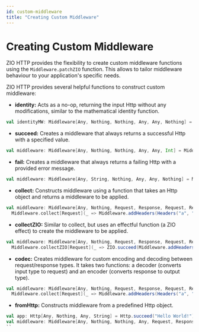 ```yaml
---
id: custom-middleware
title: "Creating Custom Middleware"
---
```


# Creating Custom Middleware

ZIO HTTP provides the flexibility to create custom middleware functions using the `Middleware.patchZIO` function. This allows to tailor middleware behaviour to your application's specific needs.

ZIO HTTP provides several helpful functions to construct custom middleware:

* **identity:** Acts as a no-op, returning the input Http without any modifications, similar to the mathematical identity function.

```scala mdoc:silent 
val identityMW: Middleware[Any, Nothing, Nothing, Any, Any, Nothing] = Middleware.identity
```

* **succeed:** Creates a middleware that always returns a successful Http with a specified value.

```scala mdoc:silent 
val middleware: Middleware[Any, Nothing, Nothing, Any, Any, Int] = Middleware.succeed(1)
```

* **fail:** Creates a middleware that always returns a failing Http with a provided error message.

```scala mdoc:silent 
val middleware: Middleware[Any, String, Nothing, Any, Any, Nothing] = Middleware.fail("error")
```

* **collect:** Constructs middleware using a function that takes an Http object and returns a middleware to be applied.

```scala mdoc:silent 
val middleware: Middleware[Any, Nothing, Request, Response, Request, Response] = 
  Middleware.collect[Request](_ => Middleware.addHeaders(Headers("a", "b")))
```

* **collectZIO:** Similar to collect, but uses an effectful function (a ZIO effect) to create the middleware to be applied.

```scala mdoc:silent 
val middleware: Middleware[Any, Nothing, Request, Response, Request, Response] = 
  Middleware.collectZIO[Request](_ => ZIO.succeed(Middleware.addHeaders(Headers("a", "b"))))
```
* **codec:** Creates middleware for custom encoding and decoding between request/response types. It takes two functions: a decoder (converts input type to request) and an encoder (converts response to output type).

```scala mdoc:silent 
val middleware: Middleware[Any, Nothing, Request, Response, Request, Response] = 
  Middleware.collect[Request](_ => Middleware.addHeaders(Headers("a", "b")))
```
* **fromHttp:** Constructs middleware from a predefined Http object.

```scala mdoc:silent 
val app: Http[Any, Nothing, Any, String] = Http.succeed("Hello World!")
val middleware: Middleware[Any, Nothing, Nothing, Any, Request, Response] = Middleware.fromHttp(app)
``
